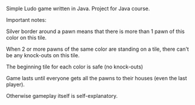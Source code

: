 Simple Ludo game written in Java. Project for Java course.

Important notes:

Silver border around a pawn means that there is more than 1 pawn of this color on this tile.

When 2 or more pawns of the same color are standing on a tile, there can't be any knock-outs on this tile.

The beginning tile for each color is safe (no knock-outs)

Game lasts until everyone gets all the pawns to their houses (even the last player).

Otherwise gameplay itself is self-explanatory.

